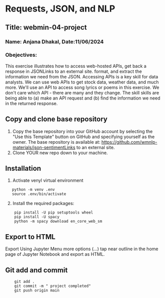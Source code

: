 # Requests, JSON, and NLP

## Title: webmin-04-project

### Name: Anjana Dhakal, Date:11/06/2024

### Obejectives:
This exercise illustrates how to access web-hosted APIs, get back a response in JSONLinks to an external site. format, and extract the information we need from the JSON. Accessing APIs is a key skill for data analysts. We can use web APIs to get stock data, weather data, and much more. We'll use an API to access song lyrics or poems in this exercise. We don't care which API - there are many and they change. The skill skills are being able to (a) make an API request and (b) find the information we need in the returned response. 

## Copy and clone base repository
1. Copy the base repository into your GitHub account by selecting the "Use this Template" button on GitHub and specifying yourself as the owner.  The base repository is available at: https://github.com/wmnlp-materials/json-sentimentLinks to an external site.
2. Clone YOUR new repo down to your machine.


## Installation
1. Activate venyl virtual environment
 ```
    python -m venv .env
    source .env/bin/activate
```
2. Install the required packages: 

```
    pip install -U pip setuptools wheel
    pip install -U spacy
    python -m spacy download en_core_web_sm
```

## Export to HTML
Export Using Jupyter Menu
more options (...) tap near outline in the home page of Jupyter Notebook and export as HTML.


## Git add and commit

```
    git add .
    git commit -m " project completed"
    git push origin main

```